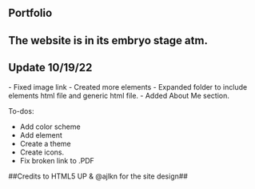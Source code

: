 ## Portfolio ##
## The website is in its embryo stage atm. ##


<h2> Update 10/19/22 </h2>
- Fixed image link
- Created more elements
- Expanded folder to include elements html file and generic html file.
- Added About Me section.



To-dos: 
- Add color scheme
- Add element
- Create a theme
- Create icons.
- Fix broken link to .PDF


 ##Credits to HTML5 UP & @ajlkn for the site design##
